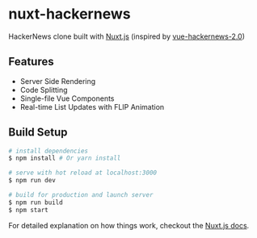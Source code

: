 # nuxt-hackernews

HackerNews clone built with [Nuxt.js](https://github.com/nuxt/nuxt.js) (inspired by [vue-hackernews-2.0](https://github.com/vuejs/vue-hackernews-2.0))

## Features

- Server Side Rendering
- Code Splitting
- Single-file Vue Components
- Real-time List Updates with FLIP Animation

## Build Setup

``` bash
# install dependencies
$ npm install # Or yarn install

# serve with hot reload at localhost:3000
$ npm run dev

# build for production and launch server
$ npm run build
$ npm start
```

For detailed explanation on how things work, checkout the [Nuxt.js docs](https://nuxtjs.org).
